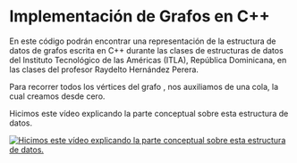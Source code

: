 # Implementación de Grafos en C++

En este código podrán encontrar una representación de la estructura de datos de grafos escrita en C++ durante las clases de estructuras de datos del Instituto Tecnológico de las Américas (ITLA), República Dominicana, en las clases del profesor Raydelto Hernández Perera.

Para recorrer todos los vértices del grafo , nos auxiliamos de una cola, la cual creamos desde cero.

Hicimos este vídeo explicando la parte conceptual sobre esta estructura de datos.

[![Hicimos este vídeo explicando la parte conceptual sobre esta estructura de datos.](http://img.youtube.com/vi/hDSdYKFnI1c/0.jpg)](http://www.youtube.com/watch?v=hDSdYKFnI1c)
